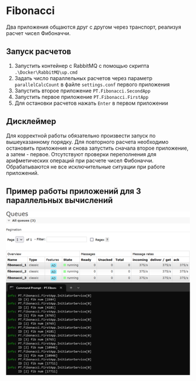 ﻿# Fibonacci

Два приложения общаются друг с другом через транспорт, реализуя расчет чисел Фибоначчи.

## Запуск расчетов

1. Запустить контейнер с RabbitMQ с помощью скрипта `.\Docker\RabbitMQ\up.cmd`
2. Задать число параллельных расчетов через параметр `parallelCalcCount` в файле `settings.conf` первого приложения
3. Запустить второе приложение `PT.Fibonacci.SecondApp`
4. Запустить первое приложение `PT.Fibonacci.FirstApp`
5. Для остановки расчетов нажать `Enter` в первом приложении


## Дисклеймер
Для корректной работы обязательно произвести запуск по вышеуказанному порядку.
Для повторного расчета необходимо остановить приложения и снова запустить сначала второе приложение, а затем - первое.
Отсутствуют проверки переполнения для арифметических операций при расчете чисел Фибоначчи.
Обрабатываются не все исключительные ситуации при работе приложений.

## Пример работы приложений для 3 параллельных вычислений
![Пример работы приложений](screen_01.png)
